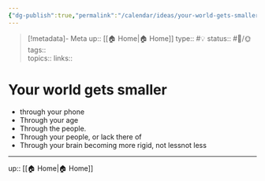 ```yaml
---
{"dg-publish":true,"permalink":"/calendar/ideas/your-world-gets-smaller/"}
---
```



> [!metadata]- Meta
> up:: [[🏠 Home\|🏠 Home]]
> type:: #💡 
> status:: #📝/🌞
> tags::  
> topics:: 
> links::


# Your world gets smaller


- through your phone
- Through your age
- Through the people. 
- Through your people, or lack there of
- Through your brain becoming more rigid, not lessnot less

---
up:: [[🏠 Home\|🏠 Home]]
